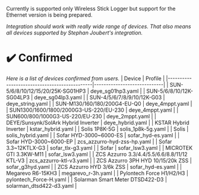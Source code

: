 Currently is supported only Wireless Stick Logger but support for the Ethernet version is being prepared.

_Integration should work with really wide range of devices. That also means all devices supported by Stephan Joubert's integration._

# ✔️ Confirmed
_Here is a list of devices confirmed from users._
| Device                                       | Profile                     |
|----------------------------------------------|-----------------------------|
| SUN-5/6/8/10/12/15/20/25K-SG01HP3            | deye_sg01hp3.yaml           |
| SUN-5/6/8/10/12K-SG04LP3                     | deye_sg04lp3.yaml           |
| SUN-4/5/6/7/8/9/10/12K-G03                   | deye_string.yaml            |
| SUN-M130/160/180/200G4-EU-Q0                 | deye_4mppt.yaml             |
| SUN1300/1600/1800/2000G3-US-220/EU-230       | deye_4mppt.yaml             |
| SUN600/800/1000G3-US-220/EU-230              | deye_2mppt.yaml             |
| DEYE/Sunsynk/SolArk Hybrid Inverter          | deye_hybrid.yaml            |
| KSTAR Hybrid Inverter                        | kstar_hybrid.yaml           |
| Solis 1P8K-5G                                | solis_1p8k-5g.yaml          |
| Solis                                        | solis_hybrid.yaml           |
| Sofar HYD-3000~6000-ES                       | sofar_hyd-es.yaml           |
| Sofar HYD-3000~6000-EP                       | zcs_azzurro-hyd-zss-hp.yaml |
| Sofar 3.3~12KTLX-G3                          | sofar_tlx-g3.yaml           |
| Sofar                                        | sofar_lsw3.yaml             |
| MICROTEK GTI 3.3KW-M11                       | sofar_lsw3.yaml             |
| ZCS Azzurro 3.3/4.4/5.5/6.6/8.8/11/12 KTL-V3 | zcs_azzurro-ktl-v3.yaml     |
| ZCS Azzurro 3PH HYD 10/15/20k ZSS            | sofar_g3hyd.yaml            |
| ZCS Azzurro HYD 3/6k ZSS                     | sofar_hyd-es.yaml           |
| Megarevo R6-15KH3                            | megarevo_r-3h.yaml          |
| Pylontech Force H1/H2/H3                     | pylontech_Force-H.yaml      |
| Solarman Smart Meter DTSD422-D3              | solarman_dtsd422-d3.yaml    |